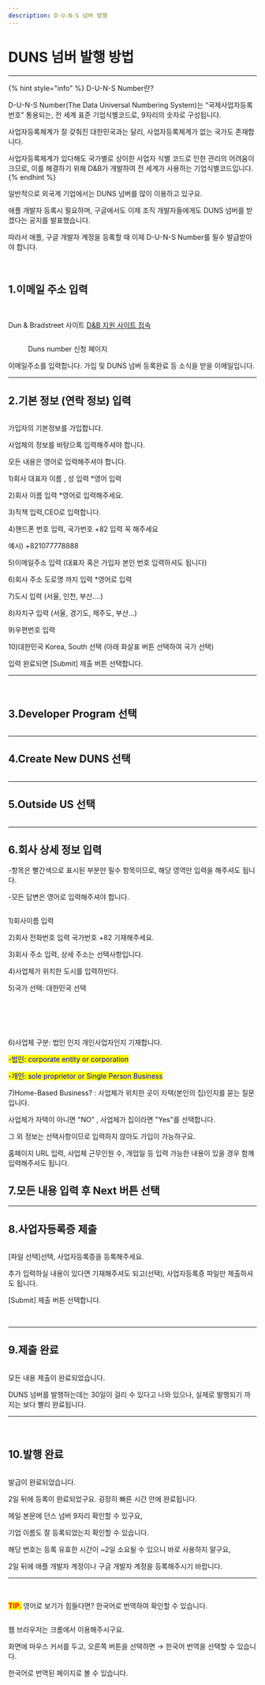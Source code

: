```yaml
---
description: D-U-N-S 넘버 발행
---
```


# DUNS 넘버 발행 방법

***



{% hint style="info" %}
D-U-N-S Number란?

D-U-N-S Number(The Data Universal Numbering System)는 “국제사업자등록번호” 통용되는, 전 세계 표준 기업식별코드로, 9자리의 숫자로 구성됩니다.

사업자등록체계가 잘 갖춰진 대한민국과는 달리, 사업자등록체계가 없는 국가도 존재합니다.

사업자등록체계가 있다해도 국가별로 상이한 사업자 식별 코드로 인한 관리의 어려움이 크므로, 이를 해결하기 위해 D\&B가 개발하여 전 세계가 사용하는 기업식별코드입니다.
{% endhint %}

일반적으로 외국계 기업에서는 DUNS 넘버를 많이 이용하고 있구요.

애플 개발자 등록시 필요하며, 구글에서도 이제 조직 개발자들에게도 DUNS 넘버를 받겠다는 공지를 발표했습니다.

따라서 애플, 구글 개발자 계정을 등록할 때 이제 D-U-N-S Number를 필수 발급받아야 합니다.

​

## 1.이메일 주소 입력

​

Dun & Bradstreet 사이트 [D\&B 지원 사이트 접속](https://support.dnb.com/?CUST=APPLEDEV)

<figure><img src="../.gitbook/assets/d1.jpg" alt=""><figcaption><p>Duns number 신청 페이지</p></figcaption></figure>

이메일주소를 입력합니다. 가입 및 DUNS 넘버 등록완료 등 소식을 받을 이메일입니다.&#x20;



***

## 2.기본 정보 (연락 정보) 입력

<figure><img src="../.gitbook/assets/d2.jpg" alt=""><figcaption></figcaption></figure>

가입자의 기본정보를 가입합니다.

사업체의 정보를 바탕으록 입력해주셔야 합니다.

모든 내용은 영어로 입력해주셔야 합니다.

1\)회사 대표자 이름 , 성 입력 \*영어 입력

2\)회사 이름 입력 \*영어로 입력해주세요.

3\)직책 입력,CEO로 입력합니다.

4\)핸드폰 번호 입력, 국가번호 +82 입력 꼭 해주세요

예시) +821077778888

5\)이메일주소 입력 (대표자 혹은 가입자 본인 번호 입력하셔도 됩니다)

6\)회사 주소 도로명 까지 입력 \*영어로 입력

7\)도시 입력 (서울, 인천, 부산....)

8\)자치구 입력 (서울, 경기도, 제주도, 부산...)

9\)우편번호 입력

10\)대한민국 Korea, South 선택 (아래 화살표 버튼 선택하여 국가 선택)

입력 완료되면 \[Submit] 제출 버튼 선택합니다.

***

​

## 3.Developer Program 선택

<figure><img src="../.gitbook/assets/d3.jpg" alt=""><figcaption></figcaption></figure>

***



## 4.Create New DUNS 선택

<figure><img src="../.gitbook/assets/d4.jpg" alt=""><figcaption></figcaption></figure>

***



## 5.Outside US 선택

<figure><img src="../.gitbook/assets/d5.jpg" alt=""><figcaption></figcaption></figure>

***



## 6.회사 상세 정보 입력

\-항목은 빨간색으로 표시된 부분만 필수 항목이므로, 해당 영역만 입력을 해주셔도 됩니다.

\-모든 답변은 영어로 입력해주셔야 합니다.

<figure><img src="../.gitbook/assets/d6.jpg" alt=""><figcaption></figcaption></figure>

1\)회사이름 입력

2\)회사 전화번호 입력 국가번호 +82 기재해주세요.

3\)회사 주소 입력, 상세 주소는 선택사항입니다.

4\)사업체가 위치한 도시를 입력하빈다.

5\)국가 선택: 대한민국 선택

​

​

<figure><img src="../.gitbook/assets/d7.jpg" alt=""><figcaption></figcaption></figure>

6\)사업체 구분: 법인 인지 개인사업자인지 기재합니다.

<mark style="color:blue;">-법인: corporate entity or corporation</mark>

<mark style="color:blue;">-개인: sole proprietor or Single Person Business</mark>

7\)Home-Based Business? : 사업체가 위치한 곳이 자택(본인의 집)인지를 묻는 질문입니다.

사업체가 자택이 아니면 "NO" , 사업체가 집이라면 "Yes"를 선택합니다.

그 외 정보는 선택사항이므로 입력하지 않아도 가입이 가능하구요.

홈페이지 URL 입력, 사업체 근무인원 수, 개업일 등 입력 가능한 내용이 있을 경우 함께 입력해주셔도 됩니다.

## 7.모든 내용 입력 후 Next 버튼 선택



***



## 8.사업자등록증 제출

<figure><img src="../.gitbook/assets/d8.jpg" alt=""><figcaption></figcaption></figure>

\[파일 선택]선택, 사업자등록증을 등록해주세요.

추가 입력하실 내용이 있다면 기재해주셔도 되고(선택), 사업자등록증 파일만 제출하셔도 됩니다.

\[Submit] 제출 버튼 선택합니다.

​

***



## 9.제출 완료

<div align="left">

<figure><img src="../.gitbook/assets/d9.jpg" alt=""><figcaption></figcaption></figure>

</div>

모든 내용 제출이 완료되었습니다.

DUNS 넘버를 발행하는데는 30일이 걸리 수 있다고 나와 있으나, 실제로 발행되기 까지는 보다 빨리 완료됩니다.

***

​

## 10.발행 완료

<figure><img src="../.gitbook/assets/d11.jpg" alt=""><figcaption></figcaption></figure>

발급이 완료되었습니다.

2일 뒤에 등록이 완료되었구요. 굉장히 빠른 시간 안에 완료됩니다.

메일 본문에 던스 넘버 9자리 확인할 수 있구요,

기업 이름도 잘 등록되었는지 확인할 수 있습니다.

해당 번호는 등록 유효한 시간이 \~2일 소요될 수 있으니 바로 사용하지 말구요,

2일 뒤에 애플 개발자 계정이나 구글 개발자 계정을 등록해주시기 바랍니다.

***

​

<mark style="color:red;">**TIP.**</mark> 영어로 보기가 힘들다면? 한국어로 번역하여 확인할 수 있습니다.

<figure><img src="../.gitbook/assets/d10.jpg" alt=""><figcaption></figcaption></figure>

웹 브라우저는 크롬에서 이용해주시구요.

화면에 마우스 커서를 두고, 오른쪽 버튼을 선택하면 → 한국어 번역을 선택할 수 있습니다.

한국어로 번역된 페이지로 볼 수 있습니다.

​

